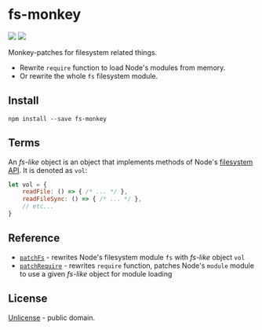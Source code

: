 # fs-monkey

[![][npm-img]][npm-url] [![][travis-badge]][travis-url]

Monkey-patches for filesystem related things.

- Rewrite `require` function to load Node's modules from memory.
- Or rewrite the whole `fs` filesystem module.

## Install

```shell
npm install --save fs-monkey
```

## Terms

An *fs-like* object is an object that implements methods of Node's
[filesystem API](https://nodejs.org/api/fs.html).
It is denoted as `vol`:

```js
let vol = {
    readFile: () => { /* ... */ },
    readFileSync: () => { /* ... */ },
    // etc...
}
```

## Reference

- [`patchFs`](./docs/api/patchFs.md) - rewrites Node's filesystem module `fs` with *fs-like* object `vol`
- [`patchRequire`](./docs/api/patchRequire.md) - rewrites `require` function, patches Node's `module` module to use a given *fs-like* object for module loading

[npm-img]: https://img.shields.io/npm/v/fs-monkey.svg

[npm-url]: https://www.npmjs.com/package/fs-monkey

[travis-url]: https://travis-ci.org/streamich/fs-monkey

[travis-badge]: https://travis-ci.org/streamich/fs-monkey.svg?branch=master

## License

[Unlicense](./LICENSE) - public domain.
